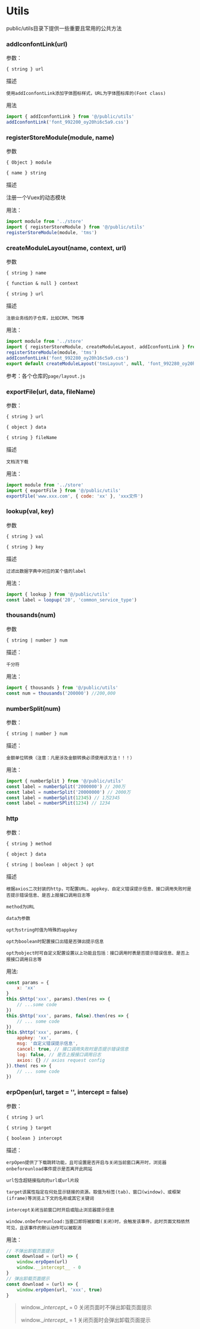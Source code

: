 # Utils

public/utils目录下提供一些重要且常用的公共方法

### addIconfontLink(url)

参数：

`{ string } url`

描述

`使用addIconfontLink添加字体图标样式，URL为字体图标库的(Font class)`

用法

```js
import { addIconfontLink } from '@/public/utils'
addIconfontLink('font_992200_oy20hi6c5a9.css')
```

### registerStoreModule(module, name)

参数

`{ Object } module`

`{ name } string`

描述

注册一个Vuex的动态模块

用法：

```js
import module from '../store'
import { registerStoreModule } from '@/public/utils'
registerStoreModule(module, 'tms')
```

### createModuleLayout(name, context, url)

参数

`{ string } name`

`{ function & null } context`

`{ string } url`

描述

`注册业务线的子仓库，比如CRM、TMS等`

用法：

```js
import module from '../store'
import { registerStoreModule, createModuleLayout, addIconfontLink } from '@/public/utils'
registerStoreModule(module, 'tms')
addIconfontLink('font_992280_oy20h16c5a9.css')
export default createModuleLayout('tmsLayout', null, 'font_992280_oy20h16c5a9.css')
```

参考：各个仓库的`page/layout.js`

### exportFile(url, data, fileName)

参数：

`{ string } url`

`{ object } data`

`{ string } fileName`

描述

`文档流下载`

用法：

```js
import module from '../store'
import { exportFile } from '@/public/utils'
exportFile('www.xxx.com', { code: 'xx' }, 'xxx文件')
```

### lookup(val, key)

参数

`{ string } val`

`{ string } key`

描述

`过滤出数据字典中对应的某个值的label`

用法：

```js
import { lookup } from '@/public/utils'
const label = loopup('20', 'common_service_type')
```



### thousands(num)

参数

`{ string | number } num`

描述：

`千分符`

用法：

```js
import { thousands } from '@/public/utils'
const num = thousands('200000') //200,000
```

### numberSplit(num)

参数：

`{ string | number } num`

描述：

`金额单位转换（注意：凡是涉及金额转换必须使用该方法！！！）`

用法：

```js
import { numberSplit } from '@/public/utils'
const label = numberSplit('2000000') // 200万
const label = numberSplit('20000000') // 2000万
const label = numberSplit(12345) // 1万2345
const label = numberSPlit(1234) // 1234
```

### http

参数：

`{ string } method`

`{ object } data`

`{ string | boolean | object } opt`

描述

`根据axios二次封装的http，可配置URL、appkey、自定义错误提示信息、接口调用失败时是否提示错误信息、是否上报接口调用日志等`

`method为URL`

`data为参数`

`opt为string时值为特殊的appkey`

`opt为boolean时配置接口出错是否弹出提示信息`

`opt为object时可自定义配置设置以上功能且包括：接口调用时表是否提示错误信息、是否上报接口调用日志等`

用法:

```js
const params = {
    x: 'xx'
}
this.$http('xxx', params).then(res => {
    // ...some code
})
this.$http('xxx', params, false).then(res => {
    // ... some code
})
this.$http('xxx', params, {
    appkey: 'xx',
    msg: '自定义错误提示信息',
    cancel: true, // 接口调用失败时是否提示错误信息
    log: false, // 是否上报接口调用日志
    axios: {} // axios request config
}).then( res => {
    // ... some code
})
```

### erpOpen(url, target = '', intercept = false)

参数：

`{ string } url`

`{ string } target`

`{ boolean } intercept`

描述：

`erpOpen提供了下载跳转功能，且可设置是否开启与关闭当前窗口离开时，浏览器onbeforeunload事件提示是否离开此网站`

`url包含超链接指向的url或url片段`

`target该属性指定在何处显示链接的资源。取值为标签(tab)、窗口(window)、或框架(iframe)等浏览上下文的名称或其它关键词`

`intercept关闭当前窗口时开启或阻止浏览器提示信息`

`window.onbeforeunload:当窗口即将被卸载(关闭)时，会触发该事件，此时页面文档依然可见，且该事件的默认动作可以被取消`

用法：

```js
// 不弹出卸载页面提示
const download = (url) => {
    window.erpOpen(url)
    window.__intercept__ - 0
}
// 弹出卸载页面提示
const download = (url) => {
    window.erpOpen(url, 'xxx', true)
}
```



> window.\__intercept__ = 0 关闭页面时不弹出卸载页面提示
>
> window.\__intercept__ = 1 关闭页面时会弹出卸载页面提示

